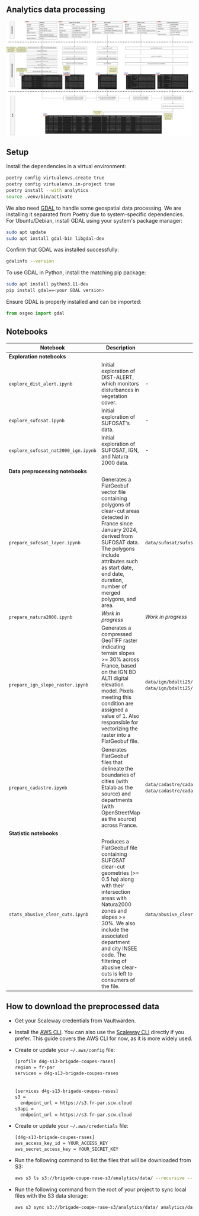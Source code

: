 ## Analytics data processing

![](./diagram/Analytics%20Brigade%20Coupes%20Rases.drawio.png)

## Setup

Install the dependencies in a virtual environment:

```bash
poetry config virtualenvs.create true
poetry config virtualenvs.in-project true
poetry install --with analytics
source .venv/bin/activate
```

We also need [GDAL](https://gdal.org/en/stable/) to handle some geospatial data processing.
We are installing it separated from Poetry due to system-specific dependencies.
For Ubuntu/Debian, install GDAL using your system's package manager:

```bash
sudo apt update
sudo apt install gdal-bin libgdal-dev
```

Confirm that GDAL was installed successfully:

```bash
gdalinfo --version
```

To use GDAL in Python, install the matching pip package:

```bash
sudo apt install python3.11-dev
pip install gdal==<your GDAL version>
```

Ensure GDAL is properly installed and can be imported:

```python
from osgeo import gdal
```

## Notebooks

| Notebook                            | Description                                                                                                                                                                                                                                                                                      | Output file                                                                                  |
| ----------------------------------- | ------------------------------------------------------------------------------------------------------------------------------------------------------------------------------------------------------------------------------------------------------------------------------------------------ | -------------------------------------------------------------------------------------------- |
| **Exploration notebooks**           |                                                                                                                                                                                                                                                                                                  |                                                                                              |
| `explore_dist_alert.ipynb`          | Initial exploration of DIST-ALERT, which monitors disturbances in vegetation cover.                                                                                                                                                                                                              | -                                                                                            |
| `explore_sufosat.ipynb`             | Initial exploration of SUFOSAT's data.                                                                                                                                                                                                                                                           | -                                                                                            |
| `explore_sufosat_nat2000_ign.ipynb` | Initial exploration of SUFOSAT, IGN, and Natura 2000 data.                                                                                                                                                                                                                                       | -                                                                                            |
| **Data preprocessing notebooks**    |                                                                                                                                                                                                                                                                                                  |                                                                                              |
| `prepare_sufosat_layer.ipynb`       | Generates a FlatGeobuf vector file containing polygons of clear-cut areas detected in France since January 2024, derived from SUFOSAT data. The polygons include attributes such as start date, end date, duration, number of merged polygons, and area.                                         | `data/sufosat/sufosat_clear_cuts_2024.fgb`                                                   |
| `prepare_natura2000.ipynb`          | _Work in progress_                                                                                                                                                                                                                                                                               | _Work in progress_                                                                           |
| `prepare_ign_slope_raster.ipynb`    | Generates a compressed GeoTIFF raster indicating terrain slopes >= 30% across France, based on the IGN BD ALTI digital elevation model. Pixels meeting this condition are assigned a value of 1. Also responsible for vectorizing the raster into a FlatGeobuf file.                             | `data/ign/bdalti25/slope_gte_30.tif`, `data/ign/bdalti25/slope_gte_30.fgb`                   |
| `prepare_cadastre.ipynb`            | Generates FlatGeobuf files that delineate the boundaries of cities (with Etalab as the source) and departments (with OpenStreetMap as the source) across France.                                                                                                                                 | `data/cadastre/cadastre_france_cities.fgb` , `data/cadastre/cadastre_france_departments.fgb` |
| **Statistic notebooks**             |                                                                                                                                                                                                                                                                                                  |                                                                                              |
| `stats_abusive_clear_cuts.ipynb`    | Produces a FlatGeobuf file containing SUFOSAT clear-cut geometries (>= 0.5 ha) along with their intersection areas with Natura2000 zones and slopes >= 30%. We also include the associated department and city INSEE code. The filtering of abusive clear-cuts is left to consumers of the file. | `data/abusive_clear_cuts/abusive_clear_cuts_2024.fgb`                                        |

## How to download the preprocessed data

- Get your Scaleway credentials from Vaultwarden.

- Install the [AWS CLI](https://docs.aws.amazon.com/cli/latest/userguide/getting-started-install.html#getting-started-install-instructions).
  You can also use the [Scaleway CLI](https://www.scaleway.com/en/cli/) directly if you prefer.
  This guide covers the AWS CLI for now, as it is more widely used.

- Create or update your `~/.aws/config` file:

  ```
  [profile d4g-s13-brigade-coupes-rases]
  region = fr-par
  services = d4g-s13-brigade-coupes-rases


  [services d4g-s13-brigade-coupes-rases]
  s3 =
    endpoint_url = https://s3.fr-par.scw.cloud
  s3api =
    endpoint_url = https://s3.fr-par.scw.cloud
  ```

- Create or update your `~/.aws/credentials` file:

  ```
  [d4g-s13-brigade-coupes-rases]
  aws_access_key_id = YOUR_ACCESS_KEY
  aws_secret_access_key = YOUR_SECRET_KEY
  ```

- Run the following command to list the files that will be downloaded from S3:

  ```bash
  aws s3 ls s3://brigade-coupe-rase-s3/analytics/data/ --recursive --profile d4g-s13-brigade-coupes-rases
  ```

- Run the following command from the root of your project to sync local files with the S3 data storage:

  ```bash
  aws s3 sync s3://brigade-coupe-rase-s3/analytics/data/ analytics/data/ --exact-timestamps --profile d4g-s13-brigade-coupes-rases
  ```
